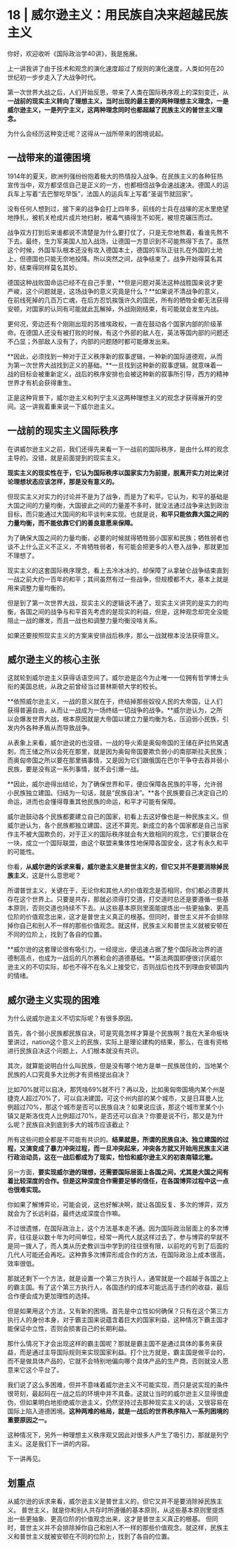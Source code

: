 # 18 | 威尔逊主义：用民族自决来超越民族主义


你好，欢迎收听《国际政治学40讲》，我是施展。

上一讲我讲了由于技术和观念的演化速度超过了规则的演化速度，人类如何在20世纪初一步步走入了大战争时代。

第一次世界大战之后，人们开始反思，带来了人类在国际秩序观上的深刻变迁，从**一战前的现实主义转向了理想主义，当时出现的最主要的两种理想主义理念，一是威尔逊主义，一是列宁主义，这两种理念同时也都超越了民族主义的普世主义理念。**

为什么会经历这种变迁呢？这得从一战所带来的困境说起。

## 一战带来的道德困境

1914年的夏天，欧洲列强纷纷抱着极大的热情投入战争。在民族主义的各种狂热宣传当中，双方都坚信自己是正义的一方，也都相信战争会速战速决。德国人的运兵车上写着“去巴黎吃早饭”，法国人的运兵车上写着“圣诞节就回家”。

没有任何人想到过，接下来的战争会打上四年多，前线的士兵在战壕的泥水里绝望地挣扎，被机关枪成片成片地扫射，被毒气搞得生不如死，被坦克碾压而过。

战争双方打到后来谁都说不清楚是为什么要打仗了，只是无奈地熬着，看谁先熬不下去。最终，生力军美国人加入战场，让德国一方意识到不可能熬得下去了。虽然这个时候，外国军队根本还没有攻入德国本土，德国的军队正驻扎在外国的土地上，但德国也只能无奈地投降。所以突然之间，战争结束了。战争开始得莫名其妙，结束得同样莫名其妙。

德国这种战败国命运已经不在自己手里，**但是问题对英法这种战胜国来说才更严峻，这个问题就是，这场战争的意义究竟是什么？**如果说不清战争的意义，在前线死掉的几百万亡魂，在后方忍饥挨饿许久的国民，所有的牺牲全都无法获得安顿，对国家的认同有可能就此瓦解掉，外战刚刚结束，有可能就会发生内战。

更何况，旁边还有个刚刚出现的苏维埃政权，一直在鼓动各个国家内部的阶级革命。在德国人还没有被打败的时候，有这个外部的敌人在，英法等国内部的问题还不凸显；外部敌人没有了，内部的问题随时都可能爆发出来。

**因此，必须找到一种对于正义秩序新的叙事逻辑，一种新的国际道德观，从而为第一次世界大战找到正义的基础。**一旦找到这种新的叙事逻辑，就意味着一战的目标会被重新定义，战后的秩序安排也会被这种新的叙事所引导，西方的精神世界才有机会获得重生。

正是这种背景下，威尔逊主义和列宁主义这两种理想主义的观念才获得展开的空间。这一讲我着重来说一下威尔逊主义。

## 一战前的现实主义国际秩序

在讲威尔逊主义之前，我们还得先来看一下一战前的国际秩序，是由什么样的观念主导的。没错，就是前面提到的现实主义。

**现实主义的现实性在于，它认为国际秩序以国家实力为前提，脱离开实力对比来讨论理想状态应该怎样，那是没有意义的。**

但现实主义对实力的讨论并不是为了战争，而是为了和平。它认为，和平的基础是大国之间的力量均衡，大国彼此之间的力量差不多时，就没法通过战争来达到政治目标，而只能通过大国间的和平谈判来实现。也就是说，**和平只能依靠大国之间的力量均衡，而不能依靠它们的善良意愿来保障。**

为了确保大国之间的力量均衡，必要的时候就得牺牲弱小国家和民族；牺牲弱者也谈不上什么正义不正义，不肯牺牲弱者，有可能会把更多的人卷入战争，那就更加不理想了。

现实主义的这套国际秩序理念，看上去冷冰冰的，却保障了从拿破仑战争结束直到一战之前大约一百年的和平；其间虽然有过一些战争，但规模都不大，基本上就是用来调整力量均衡的。

但是到了第一次世界大战，现实主义的逻辑说不通了。现实主义讲究的是实力的均衡，各国之间的战争与和平首先考虑的是现实的利益，但是，这种观念却完全没能阻止一战的爆发，而且一战也和调整力量均衡没啥关系。

如果还要按照现实主义的方案来安排战后秩序，那么一战就根本没法获得意义。

## 威尔逊主义的核心主张

这就轮到威尔逊主义获得话语空间了。威尔逊是迄今为止唯一一位拥有哲学博士头衔的美国总统，从政之前曾经当过普林斯顿大学的校长。

**依照威尔逊主义，一战的意义就在于，终结掉那些奴役人民的大帝国，让人们获得普遍自由，从而让一战成为一场终结一切战争的战争。**威尔逊认为，之所以会爆发世界大战，根本原因就是大帝国以建立力量均衡为名，压迫弱小民族，引发内外各种矛盾从而导致战争。

从表象上来看，威尔逊说的也没错，一战的导火索是奥匈帝国的王储在萨拉热窝遇刺，而王储之所以会死在那里，就是因为奥匈帝国要欺负弱小的南部斯拉夫民族；而奥匈帝国之所以要在那里搞事情，又是因为它们跟俄国在巴尔干争夺去吞并弱小民族，要是没有这一系列事情，就不会引爆一战。

**因此，威尔逊得出结论，为了确保世界和平，便应保障各民族的平等，允许弱小民族独立建国。归结为一句话，就是“民族自决”。**各个民族要自己决定自己的命运，进而也会懂得尊重其他民族的命运，和平才可能有保障。

威尔逊鼓动各个民族都要建立自己的国家，初看上去这好像也是一种民族主义。但威尔逊认为，各个民族都独立建国，这还不算完。新成立的各个国家都是自己当家作主不被大国欺负的，对于正义的国际秩序就会有大致相同的观念，它们要联合在一块，成立一个国际联盟，由这个联盟来集体性地保障各国安全，这才有永久和平的可能性。

你看，**从威尔逊的诉求来看，威尔逊主义是普世主义的，但它又并不是要消除掉民族主义**，这是什么意思呢？

所谓普世主义，关键在于，无论你和其他人的价值观念是否相同，你们都必须要共存在这个世界上。只要是共存，那就必须得打交道，打交道时总还是要遵循一些基本原则，否则交道也持续不下去。从这些基本原则里面能提炼出一些更抽象、更高位阶的价值观念出来，这才是普世主义真正的根基。但同时，普世主义并不会排除掉你自己和别人不一样的那些价值观念。就这样，民族主义和普世主义就被安顿在不同的位阶上，找到了各自的位置。

**威尔逊的这套理论很有吸引力，一经提出，便迅速占据了整个国际政治界的道德制高点，也成为一战后的凡尔赛和会的道德基础。**英法两国即便很讨厌威尔逊主义的不切实际，却也不得不在名义上接受它，否则战后也找不到理由安顿国内的情绪。

## 威尔逊主义实现的困难

为什么说威尔逊主义不切实际呢？有很多原因。

首先，各个弱小民族都民族自决，可是究竟怎样才算是个民族啊？我在大革命板块里讲过，nation这个意义上的民族，实际上是理论建构的结果，那么，在谁有资格进行民族自决这个问题上，人们根本就没有共识。

其次，就算能说明白什么叫民族，但是没有哪个地方是单一民族居住的，当地某个民族的人口究竟多大比例才有资格提出自决？

比如70\%就可以自决，那凭啥69\%就不行？再以及，比如奥匈帝国境内某个州是捷克人超过70\%了，可以自决建国，可这个州内部的某个城市，又是日耳曼人比例超过70\%，那这个城市是否可以民族自决？如果说应该，那这个城市里某个小镇又是斯洛伐克人比例超过70\%，是否还可以自决？你要是说不行，那又是为什么呢？民族自决到底到多大的城市应该截止？

所有这些问题全都是不可能有共识的。**结果就是，所谓的民族自决、独立建国的过程，又演变成了暴力冲突过程，而一旦冲突起来，冲突各方就又开始用民族主义进行政治动员，这在一战后都成为了现实，恰恰和威尔逊主义的初衷南辕北辙。**

另一方面，**要实现威尔逊的理想，还需要国际层面上各国之间，尤其是大国之间有着比较深度的合作。但是这种深度合作需要足够的信任，在各国博弈过程中这一点也很难实现。**

你如果了解博弈论，可能会说，这也好解决啊，就让各国反复、多次的博弈，双方就会为了长远利益，最终达成深度合作嘛。

不过很遗憾，在国际政治上，这个方法基本走不通。因为国际政治层面上的多次博弈，往往是以数十年为时间单位，经常一两代人就这样过去了，参与博弈的早就不是同一拨人了，而人类从历史教训当中学到的往往很有限，以前吃的亏到了后面的几代人可能还会再吃。这种靠多次博弈形成合作的方法，在国际政治上成本很高，效率很低。

那就还剩下一个方法，就是设置一个第三方执行人，通常就是一个超越于各国之上的霸主国。有了这个第三方执行人，各国违约的成本可能远高于违约的收益，最后合作便会成为更加理性的选择。

但是如果用这个方法，又有新的困境。首先是中立性如何确保？只有在这个第三方执行人的身份本身，对于霸主国来说蕴含着巨大的国家利益，这种情况下霸主国才能保证中立性，否则会损害自己的长期利益。

那什么情况下才会出现这样的霸主国呢？那就是霸主国不是通过具体的事务来获益，而是通过主导国际规则来实现国家利益。打个比方就是，霸主国是做平台的，而不是做具体产品的，它就不会特别地偏向哪个具体产品的生产商，否则就没人愿意来它这个平台了。

我们说了这么多困难，但并不意味着威尔逊主义不可能实现，而只是说实现的条件很苛刻，最起码在一战之后的环境中并不具备。这就让当时的威尔逊主义显得很虚伪，但如果明白地拒绝威尔逊主义，仍然坚持过去那种现实主义的话，又很容易在国际上陷入道德困境。**这种两难的格局，就是一战后的世界秩序陷入一系列困境的重要原因之一。**

这种情况下，另外一种理想主义秩序观又因此对很多人产生了吸引力，那就是列宁主义。这是我们下一讲的内容。

下一讲再见。



## 划重点

从威尔逊的诉求来看，威尔逊主义是普世主义的，但它又并不是要消除掉民族主义。 普世主义，就是你和别人共存时所遵循的基本原则，从这些基本原则里提炼出一些更抽象、更高位阶的价值观念出来，这才是普世主义真正的根基。 但同时，普世主义并不会排除掉你自己和别人不一样的那些价值观念。就这样，民族主义和普世主义就被安顿在不同的位阶上，找到了各自的位置。

